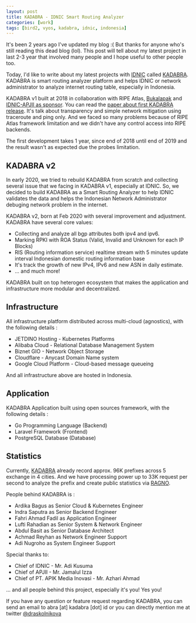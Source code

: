 ```yaml
---
layout: post
title: KADABRA - IDNIC Smart Routing Analyzer
categories: [work]
tags: [bird2, vyos, kadabra, idnic, indonesia] 
---
```


It's been 2 years ago I've updated my blog :( But thanks for anyone who's still reading this dead blog (lol). This post will tell about my latest project in last 2-3 year that involved many people and I hope useful to other people too.

Today, I'd like to write about my latest projects with [IDNIC](https://idnic.net/) called [KADABRA](https://idnic.net/blog/detail/resmi-kadabra-dapat-diakses-oleh-pengguna-publik/MTIx). KADABRA is smart routing analyzer platform and helps IDNIC or network administrator to analyze internet routing table, especially in Indonesia.

KADABRA v1 built at 2018 in collaboration with RIPE Atlas, [Bukalapak](https://www.bukalapak.com) and [IDNIC-APJII as sponsor](https://atlas.ripe.net/get-involved/community/#!sponsors). You can read the [paper about first KADABRA release](https://www.slideshare.net/draskolnikova/distributed-measurements-as-transparency). It's talk about transparency and simple network mitigation using traceroute and ping only. And we faced so many problems because of RIPE Atlas framework limitation and we didn't have any control access into RIPE backends.

The first development takes 1 year, since end of 2018 until end of 2019 and the result wasn't as expected due the probes limitation. 

## KADABRA v2

In early 2020, we tried to rebuild KADABRA from scratch and collecting several issue that we facing in KADABRA v1, especially at IDNIC. So, we decided to build KADABRA as a Smart Routing Analyzer to help IDNIC validates the data and helps the Indonesian Network Administrator debuging network problem in the internet.

KADABRA v2, born at Feb 2020 with several improvement and adjustment. KADABRA have several core values:
* Collecting and analyze all bgp attributes both ipv4 and ipv6.
* Marking RPKI with ROA Status (Valid, Invalid and Unknown for each IP Blocks)
* RIS (Routing information service) realtime stream with 5 minutes update interval Indonesian domestic routing information base
* It's track the growth of new IPv4, IPv6 and new ASN in daily estimate.
* ... and much more!

KADABRA built on top heterogen ecosystem that makes the application and infrastructure more modular and decentralized. 

## Infrastructure

All infrastructure platform distributed across multi-cloud (agnostics), with the following details :

- JETDINO Hosting - Kubernetes Platforms 
- Alibaba Cloud - Relational Database Management System
- Biznet GIO - Network Object Storage
- Cloudflare - Anycast Domain Name system
- Google Cloud Platform - Cloud-based message queueing

And all infrastructure above are hosted in Indonesia.

## Application

KADABRA Application built using open sources framework, with the following details :

- Go Programming Language (Backend)
- Laravel Framework (Frontend)
- PostgreSQL Database (Database)

## Statistics

Currently, [KADABRA](https://ris.kadabra.id) already record approx. 96K prefixes across 5 exchange in 4 cities. And we have processing power up to 33K request per second to analyze the prefix and create public statistics via [RAGNO](https://stats.kadabra.id).

People behind KADABRA is :
- Ardika Bagus as Senior Cloud & Kubernetes Engineer
- Indra Saputra as Senior Backend Engineer
- Fahri Ahmad Fadil as Application Engineer
- Lufti Rahadian as Senior System & Network Engineer
- Abdul Basit as Senior Database Architect
- Achmad Reyhan as Network Engineer Support
- Adi Nugroho as System Engineer Support

Special thanks to:
- Chief of IDNIC - Mr. Adi Kusuma
- Chief of APJII - Mr. Jamalul Izza
- Chief of PT. APIK Media Inovasi - Mr. Azhari Ahmad

... and all people behind this project, especially it's you! Yes you!

If you have any question or feature request regarding KADABRA, you can send an email to abra [at] kadabra [dot] id or you can directly mention me at twitter [@draskolnikova](https://twitter.com/draskolnikova)